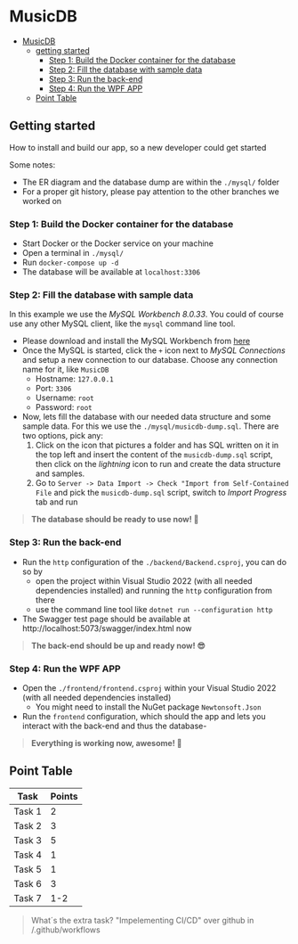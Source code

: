 # MusicDB

- [MusicDB](#musicdb)
  * [getting started](#getting-started)
    + [Step 1: Build the Docker container for the database](#step-1--build-the-docker-container-for-the-database)
    + [Step 2: Fill the database with sample data](#step-2--fill-the-database-with-sample-data)
    + [Step 3: Run the back-end](#step-3--run-the-back-end)
    + [Step 4: Run the WPF APP](#step-4--run-the-wpf-app)
  * [Point Table](#point-table)

## Getting started

How to install and build our app, so a new developer could get started

Some notes:
* The ER diagram and the database dump are within the `./mysql/` folder
* For a proper git history, please pay attention to the other branches we worked on

### Step 1: Build the Docker container for the database
- Start Docker or the Docker service on your machine
- Open a terminal in `./mysql/`
- Run `docker-compose up -d`
- The database will be available at `localhost:3306`

### Step 2: Fill the database with sample data

In this example we use the *MySQL Workbench 8.0.33*. You could of course use any other MySQL client, like the `mysql` command line tool.

- Please download and install the MySQL Workbench from [here](https://dev.mysql.com/downloads/workbench/)
- Once the MySQL is started, click the `+` icon next to *MySQL Connections* and setup a new connection to our database. Choose any connection name for it, like `MusicDB`
    - Hostname: `127.0.0.1`
    - Port: `3306`
    - Username: `root`
    - Password: `root`
- Now, lets fill the database with our needed data structure and some sample data. For this we use the `./mysql/musicdb-dump.sql`. There are two options, pick any:
  1. Click on the icon that pictures a folder and has SQL written on it in the top left and insert the content of the `musicdb-dump.sql` script, then click on the *lightning* icon to run and create the data structure and samples.
  2. Go to `Server -> Data Import -> Check "Import from Self-Contained File` and pick the `musicdb-dump.sql` script, switch to *Import Progress* tab and run

> **The database should be ready to use now! :partying_face:**


### Step 3: Run the back-end
- Run the `http` configuration of the `./backend/Backend.csproj`, you can do so by
	- open the project within Visual Studio 2022 (with all needed dependencies installed) and running the `http` configuration from there
	- use the command line tool like `dotnet run --configuration http`
- The Swagger test page should be available at http://localhost:5073/swagger/index.html now

> **The back-end should be up and ready now! :sunglasses:**


### Step 4: Run the WPF APP
- Open the `./frontend/frontend.csproj` within your Visual Studio 2022 (with all needed dependencies installed)
    - You might need to install the NuGet package `Newtonsoft.Json`
- Run the `frontend` configuration, which should the app and lets you interact with the back-end and thus the database-

> **Everything is working now, awesome! :star_struck:**


## Point Table
| Task | Points |
|------|--------|
|Task 1|    2   |
|Task 2|    3   |
|Task 3|    5   |
|Task 4|    1   |
|Task 5|    1   |
|Task 6|    3   |
|Task 7|   1-2  |
> What´s the extra task? "Impelementing CI/CD" over github in /.github/workflows